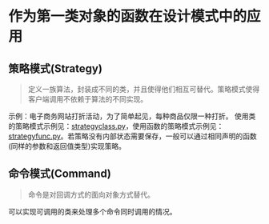# 作为第一类对象的函数在设计模式中的应用

## 策略模式(Strategy)

> 定义一族算法，封装成不同的类，并且使得他们相互可替代。策略模式使得客户端调用不依赖于算法的不同实现。

示例：电子商务网站打折活动，为了简单起见，每种商品仅限一种打折。
使用类的策略模式示例见：[strategyclass.py](strategyclass.py)，使用函数的策略模式示例见：[strategyfunc.py](strategyfunc.py)。若策略没有内部状态需要保存，一般可以通过相同声明的函数(同样的参数和返回值类型)实现策略。

## 命令模式(Command)

> 命令是对回调方式的面向对象方式替代。

可以实现可调用的类来处理多个命令同时调用的情况。
